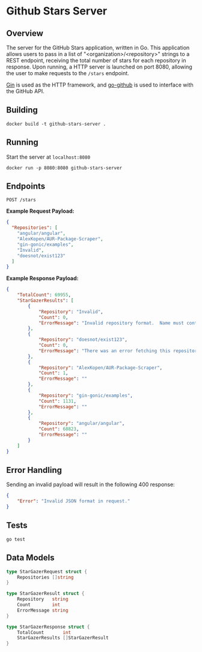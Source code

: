 # Github Stars Server

## Overview
The server for the GitHub Stars application, written in Go.  This application allows users
to pass in a list of "\<organization>/\<repository>" strings to a REST endpoint, receiving the total number
of stars for each repository in response.  Upon running, a HTTP server is launched on port 8080, allowing the user to 
make requests to the `/stars` endpoint.

[Gin](https://github.com/gin-gonic/gin#api-examples) is used as the HTTP framework, and
[go-github](https://github.com/google/go-github) is used to interface with the GitHub API.

## Building
```
docker build -t github-stars-server .
```

## Running
Start the server at `localhost:8080`
```
docker run -p 8080:8080 github-stars-server
```

## Endpoints
```
POST /stars
```

**Example Request Payload:**
```json
{
  "Repositories": [
    "angular/angular",
    "AlexKopen/AUR-Package-Scraper",
    "gin-gonic/examples",
    "Invalid",
    "doesnot/exist123"
  ]
}
```

**Example Response Payload:**
```json
{
    "TotalCount": 69955,
    "StarGazerResults": [
        {
            "Repository": "Invalid",
            "Count": 0,
            "ErrorMessage": "Invalid repository format.  Name must contain an owner and repo separated by a '/'."
        },
        {
            "Repository": "doesnot/exist123",
            "Count": 0,
            "ErrorMessage": "There was an error fetching this repository information from GitHub. Make sure the repository exists and the owner and repo name is correct."
        },
        {
            "Repository": "AlexKopen/AUR-Package-Scraper",
            "Count": 1,
            "ErrorMessage": ""
        },
        {
            "Repository": "gin-gonic/examples",
            "Count": 1131,
            "ErrorMessage": ""
        },
        {
            "Repository": "angular/angular",
            "Count": 68823,
            "ErrorMessage": ""
        }
    ]
}
```

## Error Handling
Sending an invalid payload will result in the following 400 response:
```json
{
    "Error": "Invalid JSON format in request."
}
```

## Tests
```
go test
```

## Data Models
```go
type StarGazerRequest struct {
	Repositories []string
}

type StarGazerResult struct {
	Repository   string
	Count        int
	ErrorMessage string
}

type StarGazerResponse struct {
	TotalCount       int
	StarGazerResults []StarGazerResult
}
```
